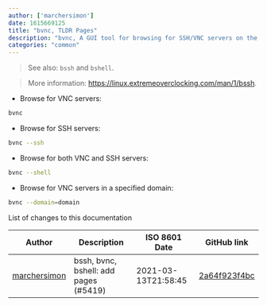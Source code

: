 ```yaml
---
author: ['marchersimon']
date: 1615669125
title: "bvnc, TLDR Pages"
description: "bvnc, A GUI tool for browsing for SSH/VNC servers on the local network."
categories: "common"
---
```

> See also: `bssh` and `bshell`.

> More information: <https://linux.extremeoverclocking.com/man/1/bssh>.

- Browse for VNC servers:

```bash
bvnc
```

- Browse for SSH servers:

```bash
bvnc --ssh
```

- Browse for both VNC and SSH servers:

```bash
bvnc --shell
```

- Browse for VNC servers in a specified domain:

```bash
bvnc --domain=domain
```
List of changes to this documentation


Author | Description | ISO 8601 Date | GitHub link
------|-----|-----|-----
[marchersimon](mailto:50295997+marchersimon@users.noreply.github.com) | bssh, bvnc, bshell: add pages (#5419) | 2021-03-13T21:58:45 | [2a64f923f4bc](https://github.com/tldr-pages/tldr/commit/2a64f923f4bccf679fb2c137cba4fd25303af27d)

